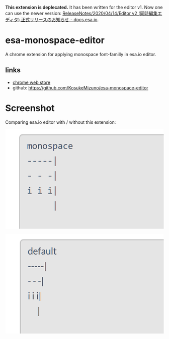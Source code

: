 **This extension is deplecated.**
It has been written for the editor v1. Now one can use the newer version: [ReleaseNotes/2020/04/14/Editor v2 (同時編集エディタ) 正式リリースのお知らせ - docs.esa.io](https://docs.esa.io/posts/378).

# esa-monospace-editor

A chrome extension for applying monospace font-familly in esa.io editor.

## links

- [chrome web store](https://chrome.google.com/webstore/detail/esa-monospace-editor/lbemebpoppapapgapkdmafbalajhaeje?hl=ja)
- github: <https://github.com/KosukeMizuno/esa-monospace-editor>

# Screenshot

Comparing esa.io editor with / without this extension:

![ss](screenshot/monospace.png)

![ss](screenshot/default.png)

